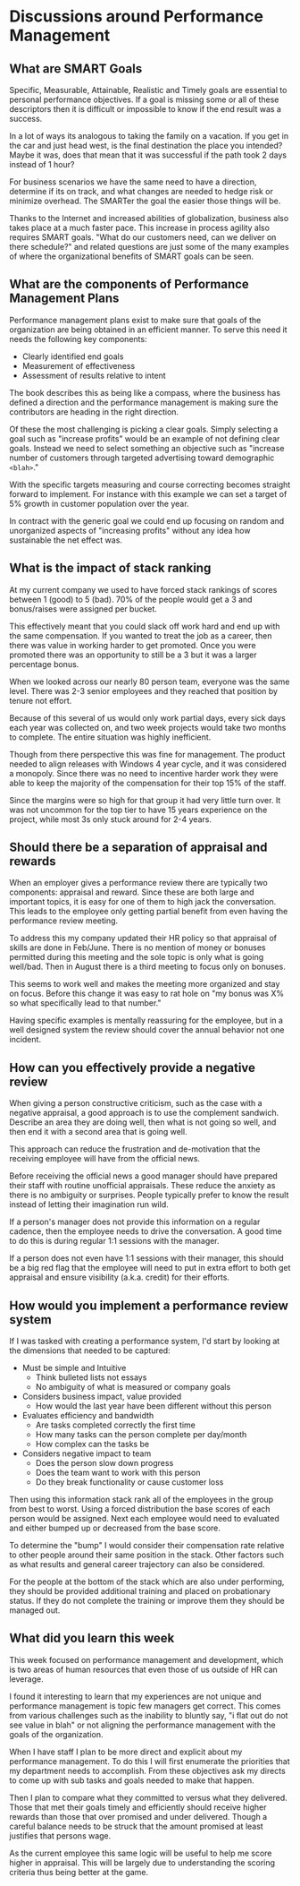 # Discussions around Performance Management

## What are SMART Goals

Specific, Measurable, Attainable, Realistic and Timely goals are essential to personal performance objectives. If a goal is missing some or all of these descriptors then it is difficult or impossible to know if the end result was a success.

In a lot of ways its analogous to taking the family on a vacation. If you get in the car and just head west, is the final destination the place you intended? Maybe it was, does that mean that it was successful if the path took 2 days instead of 1 hour?

For business scenarios we have the same need to have a direction, determine if its on track, and what changes are needed to hedge risk or minimize overhead. The SMARTer the goal the easier those things will be.

Thanks to the Internet and increased abilities of globalization, business also takes place at a much faster pace. This increase in process agility also requires SMART goals. "What do our customers need, can we deliver on there schedule?" and related questions are just some of the many examples of where the organizational benefits of SMART goals can be seen.

## What are the components of Performance Management Plans

Performance management plans exist to make sure that goals of the organization are being obtained in an efficient manner. To serve this need it needs the following key components:

- Clearly identified end goals
- Measurement of effectiveness
- Assessment of results relative to intent

The book describes this as being like a compass, where the business has defined a direction and the performance management is making sure the contributors are heading in the right direction.

Of these the most challenging is picking a clear goals. Simply selecting a goal such as "increase profits" would be an example of not defining clear goals. Instead we need to select something an objective such as "increase number of customers through targeted advertising toward demographic `<blah>`."

With the specific targets measuring and course correcting becomes straight forward to implement. For instance with this example we can set a target of 5% growth in customer population over the year.  

In contract with the generic goal we could end up focusing on random and unorganized aspects of "increasing profits" without any idea how sustainable the net effect was.

## What is the impact of stack ranking

At my current company we used to have forced stack rankings of scores between 1 (good) to 5 (bad). 70% of the people would get a 3 and bonus/raises were assigned per bucket.

This effectively meant that you could slack off work hard and end up with the same compensation. If you wanted to treat the job as a career, then there was value in working harder to get promoted. Once you were promoted there was an opportunity to still be a 3 but it was a larger percentage bonus.

When we looked across our nearly 80 person team, everyone was the same level. There was 2-3 senior employees and they reached that position by tenure not effort.

Because of this several of us would only work partial days, every sick days each year was collected on, and two week projects would take two months to complete. The entire situation was highly inefficient.

Though from there perspective this was fine for management. The product needed to align releases with Windows 4 year cycle, and it was considered a monopoly. Since there was no need to incentive harder work they were able to keep the majority of the compensation for their top 15% of the staff.

Since the margins were so high for that group it had very little turn over. It was not uncommon for the top tier to have 15 years experience on the project, while most 3s only stuck around for 2-4 years.

## Should there be a separation of appraisal and rewards

When an employer gives a performance review there are typically two components: appraisal and reward. Since these are both large and important topics, it is easy for one of them to high jack the conversation. This leads to the employee only getting partial benefit from even having the performance review meeting.

To address this my company updated their HR policy so that appraisal of skills are done in Feb/June. There is no mention of money or bonuses permitted during this meeting and the sole topic is only what is going well/bad. Then in August there is a third meeting to focus only on bonuses.

This seems to work well and makes the meeting more organized and stay on focus. Before this change it was easy to rat hole on "my bonus was X% so what specifically lead to that number."

Having specific examples is mentally reassuring for the employee, but in a well designed system the review should cover the annual behavior not one incident.

## How can you effectively provide a negative review

When giving a person constructive criticism, such as the case with a negative appraisal, a good approach is to use the complement sandwich. Describe an area they are doing well, then what is not going so well, and then end it with a second area that is going well.

This approach can reduce the frustration and de-motivation that the receiving employee will have from the official news.

Before receiving the official news a good manager should have prepared their staff with routine unofficial appraisals. These reduce the anxiety as there is no ambiguity or surprises. People typically prefer to know the result instead of letting their imagination run wild.

If a person's manager does not provide this information on a regular cadence, then the employee needs to drive the conversation. A good time to do this is during regular 1:1 sessions with the manager.

If a person does not even have 1:1 sessions with their manager, this should be a big red flag that the employee will need to put in extra effort to both get appraisal and ensure visibility (a.k.a. credit) for their efforts.

## How would you implement a performance review system

If I was tasked with creating a performance system, I'd start by looking at the dimensions that needed to be captured:

- Must be simple and Intuitive
  - Think bulleted lists not essays
  - No ambiguity of what is measured or company goals
- Considers business impact, value provided
  - How would the last year have been different without this person
- Evaluates efficiency and bandwidth
  - Are tasks completed correctly the first time
  - How many tasks can the person complete per day/month
  - How complex can the tasks be
- Considers negative impact to team
  - Does the person slow down progress
  - Does the team want to work with this person
  - Do they break functionality or cause customer loss

Then using this information stack rank all of the employees in the group from best to worst. Using a forced distribution the base scores of each person would be assigned. Next each employee would need to evaluated and either bumped up or decreased from the base score.

To determine the "bump" I would consider their compensation rate relative to other people around their same position in the stack. Other factors such as what results and general career trajectory can also be considered.

For the people at the bottom of the stack which are also under performing, they should be provided additional training and placed on probationary status. If they do not complete the training or improve them they should be managed out.

## What did you learn this week

This week focused on performance management and development, which is two areas of human resources that even those of us outside of HR can leverage. 

I found it interesting to learn that my experiences are not unique and performance management is topic few managers get correct. This comes from various challenges such as the inability to bluntly say, "i flat out do not see value in blah" or not aligning the performance management with the goals of the organization.

When I have staff I plan to be more direct and explicit about my performance management. To do this I will first enumerate the priorities that my department needs to accomplish. From these objectives ask my directs to come up with sub tasks and goals needed to make that happen.

Then I plan to compare what they committed to versus what they delivered. Those that met their goals timely and efficiently should receive higher rewards than those that over promised and under delivered. Though a careful balance needs to be struck that the amount promised at least justifies that persons wage.

As the current employee this same logic will be useful to help me score higher in appraisal. This will be largely due to understanding the scoring criteria thus being better at the game.

